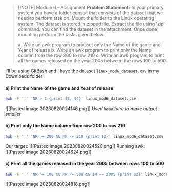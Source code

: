 
> [!NOTE] Module 6 - Assignment
> **Problem Statement:**
> In your primary system you have a folder consist that consists of the dataset that we need to perform task on. Mount the folder to the Linux operating system. The dataset is stored in zipped file. Extract the file using 'zip' command. You can find the dataset in the attachment. Once done mounting perform the tasks given below:
> 
> a.  Write an awk program to printout only the Name of the game and Year of release
> b.  Write an awk program to print only the Name column from the row 200 to row 210
> c. Write an awk program to print all the games released on the year 2005 between the rows 100 to 500
> 


I'll be using GitBash and I have the dataset `linux_mod6_dataset.csv` in my Downloads folder
#### a) Print the Name of the game and Year of release
```bash
awk -F ',' 'NR > 1 {print $2, $4}' linux_mod6_dataset.csv
```
![[Pasted image 20230820024146.png]]
*Used `head` here to make output smaller*

#### b) Print only the Name column from row 200 to row 210
```bash
awk -F ',' 'NR >= 200 && NR <= 210 {print $2}' linux_mod6_dataset.csv
```

Our target:
![[Pasted image 20230820024520.png]]
Running awk:  
![[Pasted image 20230820024624.png]]

#### c) Print all the games released in the year 2005 between rows 100 to 500
```bash
awk -F ',' 'NR >= 100 && NR <= 500 && $4 == 2005 {print $2}' linux_mod6_dataset.csv
```
![[Pasted image 20230820024818.png]]

